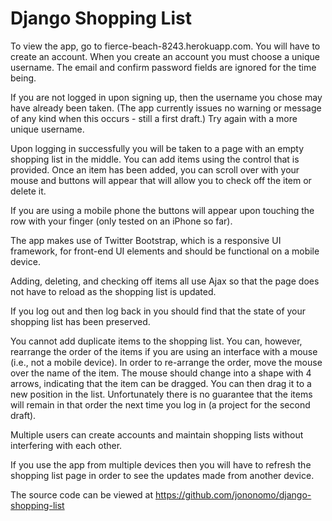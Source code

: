 Django Shopping List
====================

To view the app, go to fierce-beach-8243.herokuapp.com.  You will have to
create an account.  When you create an account you must choose a unique
username.  The email and confirm password fields are ignored for the time being.

If you are not logged in upon signing up, then the username you chose may have
already been taken. (The app currently issues no warning or message of any kind
when this occurs - still a first draft.) Try again with a more unique username.

Upon logging in successfully you will be taken to a page with an empty shopping 
list in the middle.  You can add items using the control that is provided.  Once an item has
been added, you can scroll over with your mouse and buttons will appear that
will allow you to check off the item or delete it.

If you are using a mobile phone the buttons will appear upon touching the row
with your finger (only tested on an iPhone so far).

The app makes use of Twitter Bootstrap, which is a responsive UI framework, for
front-end UI elements and should be functional on a mobile device.

Adding, deleting, and checking off items all use Ajax so that the page does
not have to reload as the shopping list is updated.

If you log out and then log back in you should find that the state of your 
shopping list has been preserved.

You cannot add duplicate items to the shopping list.  You can, however, rearrange
the order of the items if you are using an interface with a mouse (i.e., not a mobile
device).  In order to re-arrange the order, move the mouse over the name of 
the item. The mouse should change into a shape with 4 arrows, indicating that the 
item can be dragged.  You can then drag it to a new position in the list. 
Unfortunately there is no guarantee that the items will remain in that order the
next time you log in (a project for the second draft).

Multiple users can create accounts and maintain shopping lists without interfering with each other.

If you use the app from multiple devices then you will have to refresh the shopping
list page in order to see the updates made from another device.

The source code can be viewed at https://github.com/jononomo/django-shopping-list

